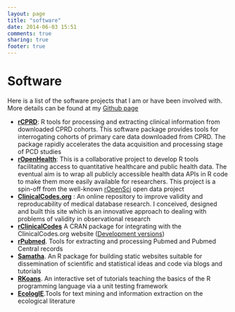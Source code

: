 ```yaml
---
layout: page
title: "software"
date: 2014-06-03 15:51
comments: true
sharing: true
footer: true
---
```


# Software

Here is a list of the software projects that I am or have been involved with. More details can be found at my [Github page](https://github.com/DASpringate)

* [__rCPRD__](https://github.com/rOpenHealth/rCPRD): R tools for processing and extracting clinical information from downloaded CPRD cohorts.  This software package provides tools for interrogating cohorts of primary care data downloaded from CPRD.  The package rapidly accelerates the data acquisition and processing stage of PCD studies
* [__rOpenHealth__](https://github.com/rOpenHealth): This is a collaborative project  to develop R tools facilitating access to quantitative healthcare and public health data.  The eventual aim is to wrap all publicly accessible health data APIs in R code to make them more easily available for researchers.  This project is a spin-off from the well-known [rOpenSci](http://ropensci.org/) open data project
* [__ClinicalCodes.org__](www.clinicalcodes.org) : An online repository to improve validity and reproducability of medical database research.  I conceived, designed and built this site which is an innovative approach to dealing with problems of validity in observational research
* [__rClinicalCodes__](http://cran.r-project.org/web/packages/rClinicalCodes/) A CRAN package for integrating with the ClinicalCodes.org website ([Development versions](https://github.com/rOpenHealth/rClinicalCodes))
* [__rPubmed__](https://github.com/rOpenHealth/rpubmed). Tools for extracting and processing Pubmed and Pubmed Central records
* [__Samatha__](https://github.com/DASpringate/samatha).  An R package for building static websites suitable for dissemination of scientific and statistical ideas and code via blogs and tutorials
* [__RKoans__](https://github.com/DASpringate/Rkoans). An interactive set of tutorials teaching the basics of the R programming language via a unit testing framework
* [__EcologIE__](https://github.com/bergmanlab/ecologIE).Tools for text mining and information extraction on the ecological literature



